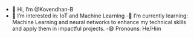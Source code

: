- 👋 Hi, I’m @Kovendhan-B
- 👀 I’m interested in: IoT and Machine Learning
-🌱 I’m currently learning: Machine Learning and neural networks to enhance my technical skills and apply them in impactful projects.
-😄 Pronouns: He/Him

<!---
Kovendhan-B/Kovendhan-B is a ✨ special ✨ repository because its `README.md` (this file) appears on your GitHub profile.
You can click the Preview link to take a look at your changes.
--->
